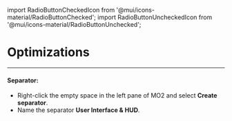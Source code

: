 ﻿import RadioButtonCheckedIcon from '@mui/icons-material/RadioButtonChecked';
import RadioButtonUncheckedIcon from '@mui/icons-material/RadioButtonUnchecked';

# Optimizations

---

#### Separator:

- Right-click the empty space in the left pane of MO2 and select **Create separator**.
- Name the separator **User Interface & HUD**.

### 
